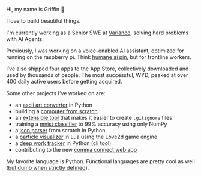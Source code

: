 Hi, my name is Griffin 👋

I love to build beautiful things.

I'm currently working as a Senior SWE at [Variance](https://www.variance.co), solving hard problems with AI Agents.

Previously, I was working on a voice-enabled AI assistant, optimized for running on the raspberry pi. Think [humane ai pin](https://humane.com), but for frontline workers. 

I’ve also shipped four apps to the App Store, collectively downloaded and used by thousands of people. The most successful, WYD, peaked at over 400 daily active users before getting acquired.

Some other projects I've worked on are:
- an [ascii art converter](https://github.com/griffinbaker12/ascii-art/) in Python
- building a [computer from scratch](https://github.com/griffinbaker12/nand2tetris)
- an [extensible tool](https://github.com/griffinbaker12/git-ignore-updater) that makes it easier to create `.gitignore` files
- training a [mnist classifier](https://github.com/griffinbaker12/Make-Your-Own-Neural-Network) to 99% accuracy using only NumPy
- a [json parser](https://github.com/griffinbaker12/JSONParser) from scratch in Python
- a [particle visualizer](https://github.com/griffinbaker12/particle-viz) in Lua using the Love2d game engine
- a [deep work tracker](https://github.com/griffinbaker12/deep-work-tracker) in Python (cli tool)
- contributing to the new [comma connect web app](https://github.com/commaai/new-connect)

My favorite language is Python. Functional languages are pretty cool as well ([but dumb when strictly defined](https://youtu.be/ovYbgbrQ-v8?si=EhHlj2VXE1yXM7t2&t=1947)).
